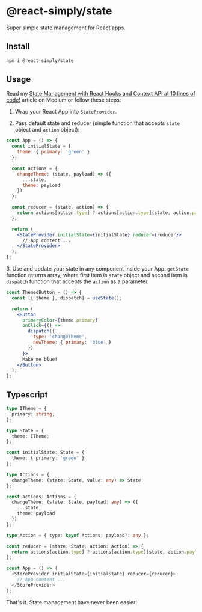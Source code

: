 # @react-simply/state

Super simple state management for React apps.

## Install

```sh
npm i @react-simply/state
```

## Usage

Read my [State Management with React Hooks and Context API at 10 lines of code!](https://medium.com/simply/state-management-with-react-hooks-and-context-api-at-10-lines-of-code-baf6be8302c) article on Medium or follow these steps:

1. Wrap your React App into `StateProvider`.

2. Pass default state and reducer (simple function that accepts `state` object and `action` object):

```jsx harmony
const App = () => {
  const initialState = {
    theme: { primary: 'green' }
  };

  const actions = {
    changeTheme: (state, payload) => ({
      ...state,
      theme: payload
    })
  };

  const reducer = (state, action) => {
    return actions[action.type] ? actions[action.type](state, action.payload) : state;
  };

  return (
    <StateProvider initialState={initialState} reducer={reducer}>
      // App content ...
    </StateProvider>
  );
};
```

3\. Use and update your state in any component inside your App.
`getState` function returns array, where first item is `state` object and second item is `dispatch` function that accepts the `action` as a parameter.

```jsx harmony
const ThemedButton = () => {
  const [{ theme }, dispatch] = useState();

  return (
    <Button
      primaryColor={theme.primary}
      onClick={() =>
        dispatch({
          type: 'changeTheme',
          newTheme: { primary: 'blue' }
        })
      }>
      Make me blue!
    </Button>
  );
};
```

## Typescript

```typescript jsx
type ITheme = {
  primary: string;
};

type State = {
  theme: ITheme;
};

const initialState: State = {
  theme: { primary: 'green' }
};

type Actions = {
  changeTheme: (state: State, value: any) => State;
};

const actions: Actions = {
  changeTheme: (state: State, payload: any) => ({
    ...state,
    theme: payload
  })
};

type Action = { type: keyof Actions; payload?: any };

const reducer = (state: State, action: Action) => {
  return actions[action.type] ? actions[action.type](state, action.payload) : state;
};

const App = () => (
  <StoreProvider initialState={initialState} reducer={reducer}>
    // App content ...
  </StoreProvider>
);
```

That's it. State management have never been easier!
